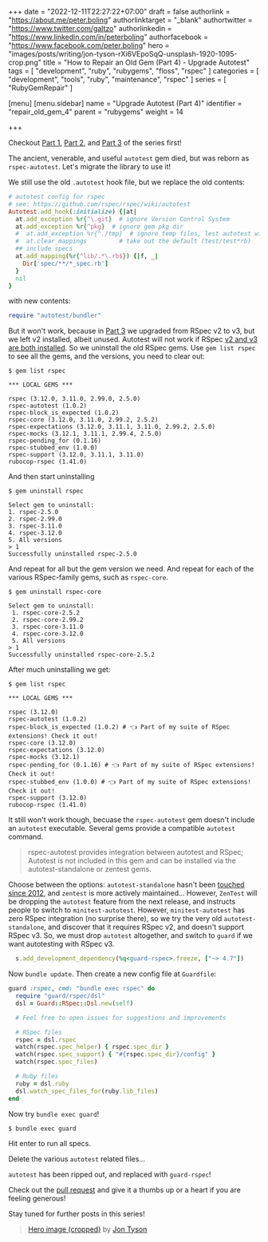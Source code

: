 +++
date = "2022-12-11T22:27:22+07:00"
draft = false
authorlink = "https://about.me/peter.boling"
authorlinktarget = "_blank"
authortwitter = "https://www.twitter.com/galtzo"
authorlinkedin = "https://www.linkedin.com/in/peterboling"
authorfacebook = "https://www.facebook.com/peter.boling"
hero = "images/posts/writing/jon-tyson-rXi6VEpoSqQ-unsplash-1920-1095-crop.png"
title = "How to Repair an Old Gem (Part 4) - Upgrade Autotest"
tags = [ "development", "ruby", "rubygems", "floss", "rspec" ]
categories = [ "development", "tools", "ruby", "maintenance", "rspec" ]
series = [ "RubyGemRepair" ]

[menu]
[menu.sidebar]
name = "Upgrade Autotest (Part 4)"
identifier = "repair_old_gem_4"
parent = "rubygems"
weight = 14

+++

Checkout [Part 1](/posts/rubygems/repair_old_gem_1),
[Part 2](/posts/rubygems/repair_old_gem_2), and
[Part 3](/posts/rubygems/repair_old_gem_3) of the series first!

The ancient, venerable, and useful `autotest` gem died, but was reborn as `rspec-autotest`.
Let's migrate the library to use it!

We still use the old `.autotest` hook file, but we replace the old contents:
```ruby
# autotest config for rspec
# see: https://github.com/rspec/rspec/wiki/autotest
Autotest.add_hook(:initialize) {|at|
  at.add_exception %r{^\.git}  # ignore Version Control System
  at.add_exception %r{^pkg}  # ignore gem pkg dir
  #  at.add_exception %r{^./tmp}  # ignore temp files, lest autotest will run again, and again...
  #  at.clear_mappings         # take out the default (test/test*rb)
  ## include specs
  at.add_mapping(%r{^lib/.*\.rb$}) {|f, _|
    Dir['spec/**/*_spec.rb']
  }
  nil
}
```
with new contents:
```ruby
require "autotest/bundler"
```

But it won't work, because in [Part 3](/posts/rubygems/repair_old_gem_3) we upgraded from RSpec v2 to v3,
but we left v2 installed, albeit unused.  Autotest will not work if RSpec [v2 and v3 are both installed](https://github.com/rspec/rspec-autotest#autotest-style-autotestrspec_rspec2-doesnt-seem-to-exist-aborting).
So we uninstall the old RSpec gems.
Use `gem list rspec` to see all the gems, and the versions, you need to clear out:
```
$ gem list rspec

*** LOCAL GEMS ***

rspec (3.12.0, 3.11.0, 2.99.0, 2.5.0)
rspec-autotest (1.0.2)
rspec-block_is_expected (1.0.2)
rspec-core (3.12.0, 3.11.0, 2.99.2, 2.5.2)
rspec-expectations (3.12.0, 3.11.1, 3.11.0, 2.99.2, 2.5.0)
rspec-mocks (3.12.1, 3.11.1, 2.99.4, 2.5.0)
rspec-pending_for (0.1.16)
rspec-stubbed_env (1.0.0)
rspec-support (3.12.0, 3.11.1, 3.11.0)
rubocop-rspec (1.41.0)
```
And then start uninstalling
```
$ gem uninstall rspec

Select gem to uninstall:
1. rspec-2.5.0
2. rspec-2.99.0
3. rspec-3.11.0
4. rspec-3.12.0
5. All versions
> 1
Successfully uninstalled rspec-2.5.0
```
And repeat for all but the gem version we need.
And repeat for each of the various RSpec-family gems, such as `rspec-core`.
```
$ gem uninstall rspec-core

Select gem to uninstall:
 1. rspec-core-2.5.2
 2. rspec-core-2.99.2
 3. rspec-core-3.11.0
 4. rspec-core-3.12.0
 5. All versions
> 1
Successfully uninstalled rspec-core-2.5.2
```
After much uninstalling we get:
```
$ gem list rspec               

*** LOCAL GEMS ***

rspec (3.12.0)
rspec-autotest (1.0.2)
rspec-block_is_expected (1.0.2) # 👈 Part of my suite of RSpec extensions! Check it out!
rspec-core (3.12.0)
rspec-expectations (3.12.0)
rspec-mocks (3.12.1)
rspec-pending_for (0.1.16) # 👈 Part of my suite of RSpec extensions! Check it out!
rspec-stubbed_env (1.0.0) # 👈 Part of my suite of RSpec extensions! Check it out!
rspec-support (3.12.0)
rubocop-rspec (1.41.0)
```
It still won't work though, becuase the `rspec-autotest` gem doesn't include an `autotest` executable.  Several gems provide a compatible `autotest` command.

> rspec-autotest provides integration between autotest and RSpec; Autotest is not included in this gem and can be installed via the autotest-standalone or zentest gems.

Choose between the options: `autotest-standalone` hasn't been [touched since 2012](https://rubygems.org/gems/autotest-standalone),
and `zentest` is more actively maintained...
However, `ZenTest` will be dropping the `autotest` feature from the next release,
and instructs people to switch to `minitest-autotest`.
However, `minitest-autotest` has zero RSpec integration (no surprise there),
so we try the very old `autotest-standalone`, and discover that it requires RSpec v2, and doesn't support RSpec v3.
So, we must drop `autotest` altogether, and switch to `guard` if we want autotesting with RSpec v3.
```ruby
  s.add_development_dependency(%q<guard-rspec>.freeze, ["~> 4.7"])
```
Now `bundle update`.
Then create a new config file at `Guardfile`:
```ruby
guard :rspec, cmd: "bundle exec rspec" do
  require "guard/rspec/dsl"
  dsl = Guard::RSpec::Dsl.new(self)

  # Feel free to open issues for suggestions and improvements

  # RSpec files
  rspec = dsl.rspec
  watch(rspec.spec_helper) { rspec.spec_dir }
  watch(rspec.spec_support) { "#{rspec.spec_dir}/config" }
  watch(rspec.spec_files)

  # Ruby files
  ruby = dsl.ruby
  dsl.watch_spec_files_for(ruby.lib_files)
end
```
Now try `bundle exec guard`!
```
$ bundle exec guard
```
Hit enter to run all specs.

Delete the various `autotest` related files...

`autotest` has been ripped out, and replaced with `guard-rspec`!

Check out the [pull request](https://github.com/rdp/os/pull/71)
and give it a thumbs up or a heart if you are feeling generous!

Stay tuned for further posts in this series!

> [Hero image (cropped)](https://unsplash.com/photos/rXi6VEpoSqQ) by [Jon Tyson](https://unsplash.com/@jontyson)
